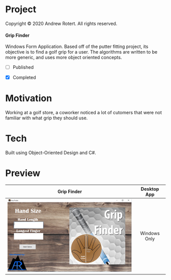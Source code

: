 # Project
Copyright © 2020 Andrew Rotert. All rights reserved.
#### Grip Finder
Windows Form Application. Based off of the putter fitting project, its objective is to find a golf grip for a user. The algorithms are written to be more generic, and uses more object oriented concepts. 

- [ ] Published
- [x] Completed


# Motivation
Working at a golf store, a coworker noticed a lot of cutomers that were not familiar with what grip they should use. 


# Tech
Built using Object-Oriented Design and C#.


# Preview
Grip Finder                 |  Desktop App
:-------------------------:|:-------------------------:
![alt text 1](https://github.com/ajrotert/Grip-Finder/blob/master/GripFinder.gif?raw=true)  |   Windows Only
